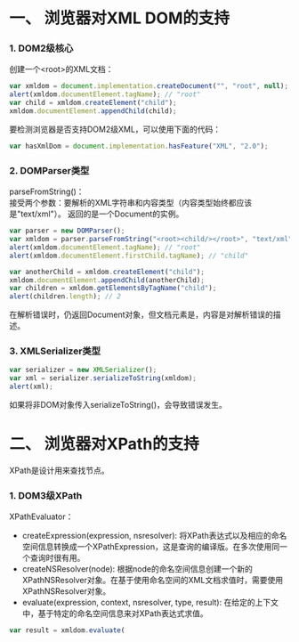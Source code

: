 # 一、 浏览器对XML DOM的支持
### 1. DOM2级核心
创建一个\<root>的XML文档：  
```js
var xmldom = document.implementation.createDocument("", "root", null);
alert(xmldom.documentElement.tagName); // "root"
var child = xmldom.createElement("child");
xmldom.documentElement.appendChild(child);
```
要检测浏览器是否支持DOM2级XML，可以使用下面的代码：  
```js
var hasXmlDom = document.implementation.hasFeature("XML", "2.0");
```
### 2. DOMParser类型
parseFromString()：  
接受两个参数：要解析的XML字符串和内容类型（内容类型始终都应该是"text/xml"）。
返回的是一个Document的实例。  
```js
var parser = new DOMParser();
var xmldom = parser.parseFromString("<root><child/></root>", "text/xml");
alert(xmldom.documentElement.tagName); // "root"
alert(xmldom.documentElement.firstChild.tagName); // "child"

var anotherChild = xmldom.createElement("child");
xmldom.documentElement.appendChild(anotherChild);
var children = xmldom.getElementsByTagName("child");
alert(children.length); // 2
```
在解析错误时，仍返回Document对象，但文档元素是<parsererror>，内容是对解析错误的描述。  
### 3. XMLSerializer类型
```js
var serializer = new XMLSerializer();
var xml = serializer.serializeToString(xmldom);
alert(xml);
```
如果将非DOM对象传入serializeToString()，会导致错误发生。  

# 二、 浏览器对XPath的支持
XPath是设计用来查找节点。  
### 1. DOM3级XPath
XPathEvaluator：  
* createExpression(expression, nsresolver): 将XPath表达式以及相应的命名空间信息转换成一个XPathExpression，这是查询的编译版。在多次使用同一个查询时很有用。  
* createNSResolver(node): 根据node的命名空间信息创建一个新的XPathNSResolver对象。在基于使用命名空间的XML文档求值时，需要使用XPathNSResolver对象。  
* evaluate(expression, context, nsresolver, type, result): 在给定的上下文中，基于特定的命名空间信息来对XPath表达式求值。  

```js
var result = xmldom.evaluate(
